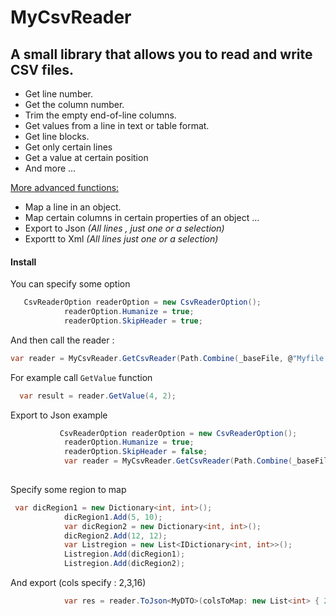 # MyCsvReader

## A small library that allows you to read and write CSV files.

- Get line number.
- Get the column number.
- Trim the empty end-of-line columns.
- Get values from a line in text or table format.
- Get line blocks.
- Get only certain lines
- Get a value at certain position
- And more ...

<u>More advanced functions:</u>

- Map a line in an object.
- Map certain columns in certain properties of an object ...
- Export to Json *(All lines , just one or a selection)*
- Exportt to Xml *(All lines  just one or a selection)*

#### Install

You can specify some option

```C#
   CsvReaderOption readerOption = new CsvReaderOption();
            readerOption.Humanize = true;
            readerOption.SkipHeader = true;
```

And then call the reader :

```C#
var reader = MyCsvReader.GetCsvReader(Path.Combine(_baseFile, @"Myfile.csv"), readerOption);
```

For example call `GetValue` function

```c#
  var result = reader.GetValue(4, 2);
```

Export to Json example

```c#
           CsvReaderOption readerOption = new CsvReaderOption();
            readerOption.Humanize = true;
            readerOption.SkipHeader = false;
            var reader = MyCsvReader.GetCsvReader(Path.Combine(_baseFile, @"MyFile.csv"), readerOption);
           

```

Specify some region to map

```c#
 var dicRegion1 = new Dictionary<int, int>();
            dicRegion1.Add(5, 10);
            var dicRegion2 = new Dictionary<int, int>();
            dicRegion2.Add(12, 12);
            var Listregion = new List<IDictionary<int, int>>();
            Listregion.Add(dicRegion1);
            Listregion.Add(dicRegion2);
```

And export (cols specify : 2,3,16)

```c#
            var res = reader.ToJson<MyDTO>(colsToMap: new List<int> { 2, 3, 16 }, regions: Listregion);
```

